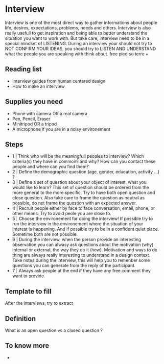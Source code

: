# Interview 

Interview is one of the most direct way to gather informations about people life, desires, expectations, problems, needs and others. Interview is also really usefull to get inspiration and being able to better understand the situation you want to work with. But take care, interview need to be in a special mindset of LISTENING. During an interview your should not try to NOT CONFIRM YOUR IDEAS, you should try to LISTEN AND UNDERSTAND what the people you are speaking with think about. free pied su terre
+

## Reading list
* Interview guides from human centered design 
* How to make an interview 


## Supplies you need

* Phone with camera OR a real camera
* Pen, Pencil, Eraser
* Minitripod OR a tripod
* A microphone if you are in a noisy environement


## Steps

* 1 | Think who will be the meaningfull peoples to interview? Which criteria(s) they have in common? and why? How can you contact these people and where can you find them?
* 2 | Define the demographic question (age, gender, education, activity ...) ?
* 3 | Define a set of question about your object of interest, what you would like to learn? This set of question should be ordered from the more general to the more specific. Try to have both open question and close question. Also take care to frame the question as neutral as possible, do not frame the question with an expected answer. 
* 4 | Recruit people either by face to face conversation, email, phone, or other means. Try to avoid peole you are close to. 
* 5 | Choose the environement for doing the interview! If possible try to run the interview in the environement where the situation of your interest is happening. And if possible try to be in a confident quiet place. Sometime both are not possible.
* 6 | During the interview, when the person provide an interesting observation you can alwasy ask questions about the motivation (why) internal or external, the way they do it (how). Motivation and ways to do thing are always really interesting to understand in a design context. Take notes during the interview, this will help you to remenber some questions you can generate from the reply of the participant. 
* 7 | Always ask people at the end if they have any free comment they want to provide. 	


## Template to fill 

After the interviews, try to extract 



## Definition 

What is an open question vs a closed question ? 


## To know more 

* 


